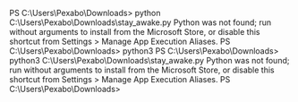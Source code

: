 PS C:\Users\Pexabo\Downloads> python C:\Users\Pexabo\Downloads\stay_awake.py
Python was not found; run without arguments to install from the Microsoft Store, or disable this shortcut from Settings > Manage App Execution Aliases.
PS C:\Users\Pexabo\Downloads> python3 
PS C:\Users\Pexabo\Downloads> python3 C:\Users\Pexabo\Downloads\stay_awake.py
Python was not found; run without arguments to install from the Microsoft Store, or disable this shortcut from Settings > Manage App Execution Aliases.
PS C:\Users\Pexabo\Downloads> 

